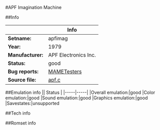#APF Imagination Machine

##Info

||Info|
|-----|-----|
|**Setname:**|apfimag
|**Year:**|1979
|**Manufacturer:**|APF Electronics Inc.
|**Status:**|good
|**Bug reports:**|[MAMETesters](http://mametesters.org/view_all_set.php?type=1&temporary=y&search=apf.c)
|**Source file:**|[apf.c](https://github.com/mamedev/mame/blob/master/src/mess/drivers/apf.c)

##Emulation info
|| Status |
|-----|-----|
|Overall emulation:|good
|Color emulation:|good
|Sound emulation:|good
|Graphics emulation:|good
|Savestates:|unsupported

##Tech info

##Romset info

<!--- START OF EDITED COMMENT DO NOT TOUCH TEXT ABOVE-->

